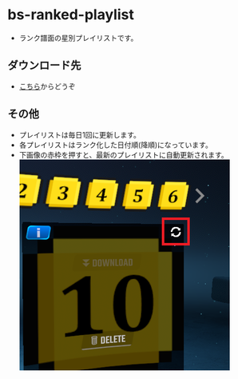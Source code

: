 # bs-ranked-playlist

 - ランク譜面の星別プレイリストです。


## ダウンロード先

 * [こちら](https://github.com/jundoll/bs-ranked-playlist/releases/latest)からどうぞ


## その他
 - プレイリストは毎日1回に更新します。
 - 各プレイリストはランク化した日付順(降順)になっています。
 - 下画像の赤枠を押すと、最新のプレイリストに自動更新されます。  
   ![Sync](imgs/sync.png)
